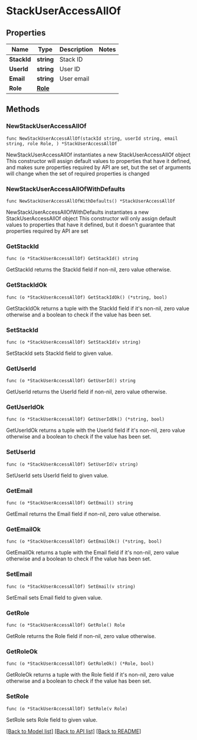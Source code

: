 # StackUserAccessAllOf

## Properties

Name | Type | Description | Notes
------------ | ------------- | ------------- | -------------
**StackId** | **string** | Stack ID | 
**UserId** | **string** | User ID | 
**Email** | **string** | User email | 
**Role** | [**Role**](Role.md) |  | 

## Methods

### NewStackUserAccessAllOf

`func NewStackUserAccessAllOf(stackId string, userId string, email string, role Role, ) *StackUserAccessAllOf`

NewStackUserAccessAllOf instantiates a new StackUserAccessAllOf object
This constructor will assign default values to properties that have it defined,
and makes sure properties required by API are set, but the set of arguments
will change when the set of required properties is changed

### NewStackUserAccessAllOfWithDefaults

`func NewStackUserAccessAllOfWithDefaults() *StackUserAccessAllOf`

NewStackUserAccessAllOfWithDefaults instantiates a new StackUserAccessAllOf object
This constructor will only assign default values to properties that have it defined,
but it doesn't guarantee that properties required by API are set

### GetStackId

`func (o *StackUserAccessAllOf) GetStackId() string`

GetStackId returns the StackId field if non-nil, zero value otherwise.

### GetStackIdOk

`func (o *StackUserAccessAllOf) GetStackIdOk() (*string, bool)`

GetStackIdOk returns a tuple with the StackId field if it's non-nil, zero value otherwise
and a boolean to check if the value has been set.

### SetStackId

`func (o *StackUserAccessAllOf) SetStackId(v string)`

SetStackId sets StackId field to given value.


### GetUserId

`func (o *StackUserAccessAllOf) GetUserId() string`

GetUserId returns the UserId field if non-nil, zero value otherwise.

### GetUserIdOk

`func (o *StackUserAccessAllOf) GetUserIdOk() (*string, bool)`

GetUserIdOk returns a tuple with the UserId field if it's non-nil, zero value otherwise
and a boolean to check if the value has been set.

### SetUserId

`func (o *StackUserAccessAllOf) SetUserId(v string)`

SetUserId sets UserId field to given value.


### GetEmail

`func (o *StackUserAccessAllOf) GetEmail() string`

GetEmail returns the Email field if non-nil, zero value otherwise.

### GetEmailOk

`func (o *StackUserAccessAllOf) GetEmailOk() (*string, bool)`

GetEmailOk returns a tuple with the Email field if it's non-nil, zero value otherwise
and a boolean to check if the value has been set.

### SetEmail

`func (o *StackUserAccessAllOf) SetEmail(v string)`

SetEmail sets Email field to given value.


### GetRole

`func (o *StackUserAccessAllOf) GetRole() Role`

GetRole returns the Role field if non-nil, zero value otherwise.

### GetRoleOk

`func (o *StackUserAccessAllOf) GetRoleOk() (*Role, bool)`

GetRoleOk returns a tuple with the Role field if it's non-nil, zero value otherwise
and a boolean to check if the value has been set.

### SetRole

`func (o *StackUserAccessAllOf) SetRole(v Role)`

SetRole sets Role field to given value.



[[Back to Model list]](../README.md#documentation-for-models) [[Back to API list]](../README.md#documentation-for-api-endpoints) [[Back to README]](../README.md)


